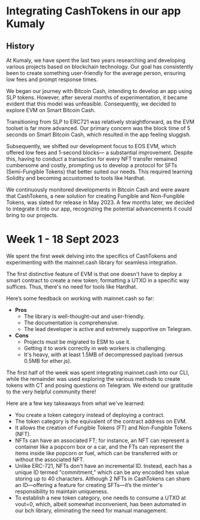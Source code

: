 # Integrating CashTokens in our app Kumaly

## History

At Kumaly, we have spent the last two years researching and developing various projects based on blockchain technology. Our goal has consistently been to create something user-friendly for the average person, ensuring low fees and prompt response times.

We began our journey with Bitcoin Cash, intending to develop an app using SLP tokens. However, after several months of experimentation, it became evident that this model was unfeasible. Consequently, we decided to explore EVM on Smart Bitcoin Cash.

Transitioning from SLP to ERC721 was relatively straightforward, as the EVM toolset is far more advanced. Our primary concern was the block time of 5 seconds on Smart Bitcoin Cash, which resulted in the app feeling sluggish.

Subsequently, we shifted our development focus to EOS EVM, which offered low fees and 1-second blocks— a substantial improvement. Despite this, having to conduct a transaction for every NFT transfer remained cumbersome and costly, prompting us to develop a protocol for SFTs (Semi-Fungible Tokens) that better suited our needs. This required learning Solidity and becoming accustomed to tools like Hardhat.

We continuously monitored developments in Bitcoin Cash and were aware that CashTokens, a new solution for creating Fungible and Non-Fungible Tokens, was slated for release in May 2023. A few months later, we decided to integrate it into our app, recognizing the potential advancements it could bring to our projects.

# Week 1 - 18 Sept 2023

We spent the first week delving into the specifics of CashTokens and experimenting with the mainnet.cash library for seamless integration.

The first distinctive feature of EVM is that one doesn't have to deploy a smart contract to create a new token; formatting a UTXO in a specific way suffices. Thus, there's no need for tools like Hardhat.

Here’s some feedback on working with mainnet.cash so far:

- **Pros**
  - The library is well-thought-out and user-friendly.
  - The documentation is comprehensive.
  - The lead developer is active and extremely supportive on Telegram.
- **Cons**
  - Projects must be migrated to ESM to use it.
  - Getting it to work correctly in web workers is challenging.
  - It's heavy, with at least 1.5MB of decompressed payload (versus 0.5MB for ether.js).

The first half of the week was spent integrating mainnet.cash into our CLI, while the remainder was used exploring the various methods to create tokens with CT and posing questions on Telegram. We extend our gratitude to the very helpful community there!

Here are a few key takeaways from what we've learned:

- You create a token category instead of deploying a contract.
- The token category is the equivalent of the contract address on EVM.
- It allows the creation of Fungible Tokens (FT) and Non-Fungible Tokens (NFT).
- NFTs can have an associated FT; for instance, an NFT can represent a container like a popcorn box or a car, and the FTs can represent the items inside like popcorn or fuel, which can be transferred with or without the associated NFT.
- Unlike ERC-721, NFTs don't have an incremental ID. Instead, each has a unique ID termed "commitment," which can be any encoded hex value storing up to 40 characters. Although 2 NFTs in CashTokens can share an ID—offering a feature for creating SFTs—it’s the minter's responsibility to maintain uniqueness.
- To establish a new token category, one needs to consume a UTXO at vout=0, which, albeit somewhat inconvenient, has been automated in our bch library, eliminating the need for manual management.

